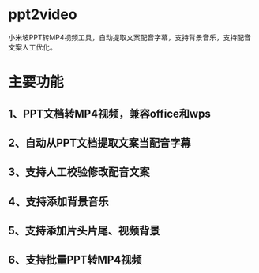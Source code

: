 # ppt2video
小米坡PPT转MP4视频工具，自动提取文案配音字幕，支持背景音乐，支持配音文案人工优化。 
# 主要功能 
## 1、PPT文档转MP4视频，兼容office和wps 
## 2、自动从PPT文档提取文案当配音字幕 
## 3、支持人工校验修改配音文案 
## 4、支持添加背景音乐
## 5、支持添加片头片尾、视频背景
## 6、支持批量PPT转MP4视频 
